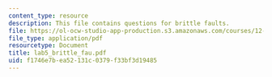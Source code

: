 ```yaml
---
content_type: resource
description: This file contains questions for brittle faults.
file: https://ol-ocw-studio-app-production.s3.amazonaws.com/courses/12-113-structural-geology-fall-2005/f1746e7bea52131c0379f33bf3d19485_lab5_brittle_fau.pdf
file_type: application/pdf
resourcetype: Document
title: lab5_brittle_fau.pdf
uid: f1746e7b-ea52-131c-0379-f33bf3d19485
---
```

